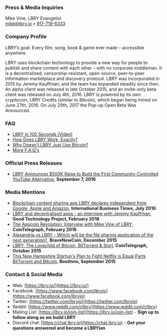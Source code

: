 ### Press & Media Inquiries

Mike Vine, LBRY Evangelist<br/>
[mike@lbry.io](mailto:mike@lbry.io) • [917-719-6333](tel:9177196333)

### Company Profile

LBRY’s goal: Every film, song, book & game ever made – accessible anywhere.

LBRY uses blockchain technology to provide a new way for people to publish and share content with each other – with no corporate middleman. It is a decentralized, censorship-resistant, open-source, peer-to-peer information marketplace and discovery protocol. LBRY was incorporated in 2015 by Jeremy Kauffman, and the team has expanded steadily since then. An alpha client was released in late October 2015, and an invite-only beta client was released on July 4th, 2016. LBRY is powered by its own cryptocoin, LBRY Credits (similar to Bitcoin), which began being mined on June 27th, 2016. On July 29th, 2017 the Pop-up Open Beta Was Announced.

### FAQ

- [LBRY in 100 Seconds (Video)](https://www.youtube.com/watch?v=qkUA0vTWM7g)
- [How Does LBRY Work, Exactly?](https://lbry.io/news/introducing-lbry-the-bitcoin-of-content)
- [Why Doesn't LBRY Just Use Bitcoin?](https://lbry.io/news/why-doesnt-lbry-just-use-bitcoin)
- [More F.A.Q's](https://lbry.io/faq)

### Official Press Releases

- [LBRY Announces $500K Raise to Build the First Community-Controlled YouTube Alternative](https://lbry.io/press/500k-fundraising-round-pillar-vc.md), **September 7, 2016**

### Media Mentions

- [Blockchain content sharing app LBRY declares independent from Google, Apple and Amazon](http://www.ibtimes.co.uk/blockchain-content-sharing-app-lbry-declares-independent-google-apple-amazon-1568755), **International Business Times, July 2016**
- [LBRY and decentralised apps - an interview with Jeremy Kauffman](http://goodtechnologyproject.org/blog/2016/02/07/lbry-and-decentralised-apps-an-interview-with-jeremy-kauffman/), **Good Technology Project, February 2016**
- [The Appcoin Revolution: Interview with Mike Vine of LBRY](http://cointelegraph.com/news/the-appcoin-revolution-interview-with-mike-vine-of-lbry), **CoinTelegraph, February 2016**
- [Alexandria vs LBRY - Which will be the file sharing application of the next generation?](http://bravenewcoin.com/news/alexandria-vs-lbry-which-will-be-the-file-sharing-application-of-the-next-generation/), **BraveNewCoin, December 2015**
- [LBRY: The Lovechild of Bitcoin, BitTorrent & Storj](http://cointelegraph.com/news/lbry-the-lovechild-of-bitcoin-bittorrent-storj), **CoinTelegraph, October 2015**
- [This New Hampshire Startup's Plan to Fight Netflix is Equal Parts BitTorrent and Bitcoin](http://bostinno.streetwise.co/2015/09/18/bitcoin-startups-lbry-combines-bittorrent-and-bitcoin-to-fight-netflix/), **BostInno, September 2015**

### Contact & Social Media

- Web: [https://lbry.io/](https://lbry.io/)
- Facebook: [https://www.facebook.com/lbryio](https://www.facebook.com/lbryio)
- Twitter: [https://twitter.com/lbryio](https://twitter.com/lbryio)
- Reddit: [https://www.reddit.com/r/lbry](https://www.reddit.com/r/lbry)
- Mailing List: [https://lbry.io/join-list](https://lbry.io/join-list) - **Sign up to follow along as we build LBRY**
- Discord chat: [https://chat.lbry.io](https://chat.lbry.io) - **Get your questions answered and become a LBRYian**